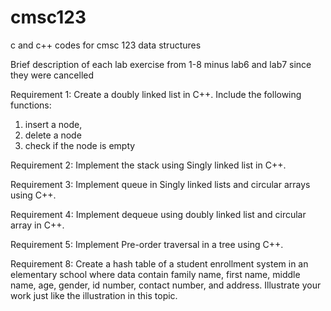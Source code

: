 # cmsc123
c and c++ codes for cmsc 123 data structures

Brief description of each lab exercise from 1-8 minus lab6 and lab7 since they were cancelled

Requirement 1:
Create a doubly linked list in C++. Include the following functions:
1. insert a node,
2. delete a node
3. check if the node is empty

Requirement 2:
Implement the stack using Singly linked list in C++.

Requirement 3:
Implement queue in Singly linked lists and circular arrays using C++.

Requirement 4:
Implement dequeue using doubly linked list and circular array in C++.

Requirement 5:
Implement Pre-order traversal in a tree using C++.

Requirement 8:
Create a hash table of a student enrollment system in an elementary school where data contain family
name, first name, middle name, age, gender, id number, contact number, and address. Illustrate your
work just like the illustration in this topic.

